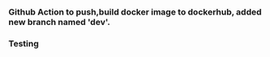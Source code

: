 ### Github Action to push,build docker image to dockerhub, added new branch named 'dev'.
### Testing 